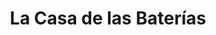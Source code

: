 ---
title: "La Casa de las Baterías"
url: /pavas/la-casa-de-las-baterias/
shop: piezas de automóviles
---
